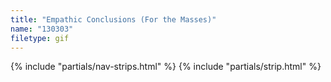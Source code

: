 ```yaml
---
title: "Empathic Conclusions (For the Masses)"
name: "130303"
filetype: gif
---
```


{% include "partials/nav-strips.html" %}
{% include "partials/strip.html" %}
